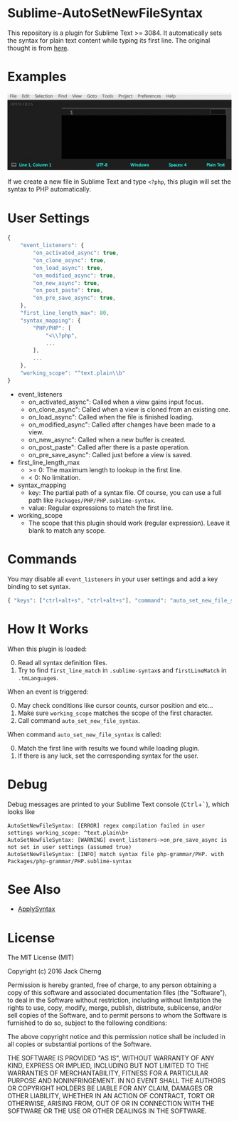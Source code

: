 Sublime-AutoSetNewFileSyntax
============================
This repository is a plugin for Sublime Text >= 3084. 
It automatically sets the syntax for plain text content while typing its first line. 
The original thought is from [here](https://forum.sublimetext.com/t/automatically-set-view-syntax-according-to-first-line/18629).


Examples
========
![example](https://raw.githubusercontent.com/jfcherng/Sublime-AutoSetNewFileSyntax/gh-pages/images/example.gif)

If we create a new file in Sublime Text and type `<?php`, this plugin will set the syntax to PHP automatically.


User Settings
=============
```javascript
{
    "event_listeners": {
        "on_activated_async": true,
        "on_clone_async": true,
        "on_load_async": true,
        "on_modified_async": true,
        "on_new_async": true,
        "on_post_paste": true,
        "on_pre_save_async": true,
    },
    "first_line_length_max": 80,
    "syntax_mapping": {
        "PHP/PHP": [
            "<\\?php",
            ...
        ],
        ...
    },
    "working_scope": "^text.plain\\b"
}
```

- event_listeners
    - on_activated_async": Called when a view gains input focus.
    - on_clone_async": Called when a view is cloned from an existing one.
    - on_load_async": Called when the file is finished loading.
    - on_modified_async": Called after changes have been made to a view.
    - on_new_async": Called when a new buffer is created.
    - on_post_paste": Called after there is a paste operation.
    - on_pre_save_async": Called just before a view is saved.
- first_line_length_max
    - \>= 0: The maximum length to lookup in the first line.
    - < 0: No limitation.
- syntax_mapping
    - key: The partial path of a syntax file. Of course, you can use a full path like `Packages/PHP/PHP.sublime-syntax`.
    - value: Regular expressions to match the first line.
- working_scope
    - The scope that this plugin should work (regular expression). Leave it blank to match any scope.


Commands
========
You may disable all `event_listeners` in your user settings and add a key binding to set syntax.

```javascript
{ "keys": ["ctrl+alt+s", "ctrl+alt+s"], "command": "auto_set_new_file_syntax" },
```


How It Works
============
When this plugin is loaded:

0. Read all syntax definition files.
0. Try to find `first_line_match` in `.sublime-syntax`s and `firstLineMatch` in `.tmLanguage`s.

When an event is triggered:

0. May check conditions like cursor counts, cursor position and etc...
0. Make sure `working_scope` matches the scope of the first character.
0. Call command `auto_set_new_file_syntax`.

When command `auto_set_new_file_syntax` is called:

0. Match the first line with results we found while loading plugin.
0. If there is any luck, set the corresponding syntax for the user.


Debug
=====
Debug messages are printed to your Sublime Text console (<kbd>Ctrl</kbd>+<kbd>`</kbd>), which looks like
```
AutoSetNewFileSyntax: [ERROR] regex compilation failed in user settings working_scope: ^text.plain\b+
AutoSetNewFileSyntax: [WARNING] event_listeners->on_pre_save_async is not set in user settings (assumed true)
AutoSetNewFileSyntax: [INFO] match syntax file php-grammar/PHP. with Packages/php-grammar/PHP.sublime-syntax
```


See Also
========
- [ApplySyntax](https://github.com/facelessuser/ApplySyntax)


License
=======
The MIT License (MIT)

Copyright (c) 2016 Jack Cherng

Permission is hereby granted, free of charge, to any person obtaining a copy
of this software and associated documentation files (the "Software"), to deal
in the Software without restriction, including without limitation the rights
to use, copy, modify, merge, publish, distribute, sublicense, and/or sell
copies of the Software, and to permit persons to whom the Software is
furnished to do so, subject to the following conditions:

The above copyright notice and this permission notice shall be included in all
copies or substantial portions of the Software.

THE SOFTWARE IS PROVIDED "AS IS", WITHOUT WARRANTY OF ANY KIND, EXPRESS OR
IMPLIED, INCLUDING BUT NOT LIMITED TO THE WARRANTIES OF MERCHANTABILITY,
FITNESS FOR A PARTICULAR PURPOSE AND NONINFRINGEMENT. IN NO EVENT SHALL THE
AUTHORS OR COPYRIGHT HOLDERS BE LIABLE FOR ANY CLAIM, DAMAGES OR OTHER
LIABILITY, WHETHER IN AN ACTION OF CONTRACT, TORT OR OTHERWISE, ARISING FROM,
OUT OF OR IN CONNECTION WITH THE SOFTWARE OR THE USE OR OTHER DEALINGS IN THE
SOFTWARE.

